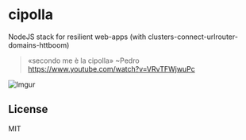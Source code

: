 cipolla
=======

NodeJS stack for resilient web-apps (with clusters-connect-urlrouter-domains-httboom)


> «secondo me è la cipolla» ~Pedro  
> https://www.youtube.com/watch?v=VRvTFWjwuPc

![Imgur](http://i.imgur.com/oeMGr0o.jpg)





## License

MIT
